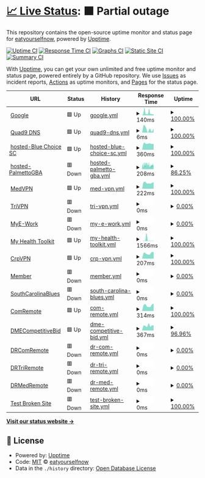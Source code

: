 # [📈 Live Status](https://demo.upptime.js.org): <!--live status--> **🟧 Partial outage**

This repository contains the open-source uptime monitor and status page for [eatyourselfnow](https://demo.upptime.js.org), powered by [Upptime](https://github.com/upptime/upptime).

[![Uptime CI](https://github.com/eatyourselfnow/BlueSiteStatus/workflows/Uptime%20CI/badge.svg)](https://github.com/eatyourselfnow/BlueSiteStatus/actions?query=workflow%3A%22Uptime+CI%22)
[![Response Time CI](https://github.com/eatyourselfnow/BlueSiteStatus/workflows/Response%20Time%20CI/badge.svg)](https://github.com/eatyourselfnow/BlueSiteStatus/actions?query=workflow%3A%22Response+Time+CI%22)
[![Graphs CI](https://github.com/eatyourselfnow/BlueSiteStatus/workflows/Graphs%20CI/badge.svg)](https://github.com/eatyourselfnow/BlueSiteStatus/actions?query=workflow%3A%22Graphs+CI%22)
[![Static Site CI](https://github.com/eatyourselfnow/BlueSiteStatus/workflows/Static%20Site%20CI/badge.svg)](https://github.com/eatyourselfnow/BlueSiteStatus/actions?query=workflow%3A%22Static+Site+CI%22)
[![Summary CI](https://github.com/eatyourselfnow/BlueSiteStatus/workflows/Summary%20CI/badge.svg)](https://github.com/eatyourselfnow/BlueSiteStatus/actions?query=workflow%3A%22Summary+CI%22)

With [Upptime](https://upptime.js.org), you can get your own unlimited and free uptime monitor and status page, powered entirely by a GitHub repository. We use [Issues](https://github.com/eatyourselfnow/BlueSiteStatus/issues) as incident reports, [Actions](https://github.com/eatyourselfnow/BlueSiteStatus/actions) as uptime monitors, and [Pages](https://demo.upptime.js.org) for the status page.

<!--start: status pages-->
<!-- This summary is generated by Upptime (https://github.com/upptime/upptime) -->
<!-- Do not edit this manually, your changes will be overwritten -->
<!-- prettier-ignore -->
| URL | Status | History | Response Time | Uptime |
| --- | ------ | ------- | ------------- | ------ |
| <img alt="" src="https://icons.duckduckgo.com/ip3/www.google.com.ico" height="13"> [Google](https://www.google.com) | 🟩 Up | [google.yml](https://github.com/BlueDude0/BlueSiteStatus/commits/HEAD/history/google.yml) | <details><summary><img alt="Response time graph" src="./graphs/google/response-time-week.png" height="20"> 140ms</summary><br><a href="https://BlueDude0.github.io/BlueSiteStatus/history/google"><img alt="Response time 106" src="https://img.shields.io/endpoint?url=https%3A%2F%2Fraw.githubusercontent.com%2FBlueDude0%2FBlueSiteStatus%2FHEAD%2Fapi%2Fgoogle%2Fresponse-time.json"></a><br><a href="https://BlueDude0.github.io/BlueSiteStatus/history/google"><img alt="24-hour response time 79" src="https://img.shields.io/endpoint?url=https%3A%2F%2Fraw.githubusercontent.com%2FBlueDude0%2FBlueSiteStatus%2FHEAD%2Fapi%2Fgoogle%2Fresponse-time-day.json"></a><br><a href="https://BlueDude0.github.io/BlueSiteStatus/history/google"><img alt="7-day response time 140" src="https://img.shields.io/endpoint?url=https%3A%2F%2Fraw.githubusercontent.com%2FBlueDude0%2FBlueSiteStatus%2FHEAD%2Fapi%2Fgoogle%2Fresponse-time-week.json"></a><br><a href="https://BlueDude0.github.io/BlueSiteStatus/history/google"><img alt="30-day response time 110" src="https://img.shields.io/endpoint?url=https%3A%2F%2Fraw.githubusercontent.com%2FBlueDude0%2FBlueSiteStatus%2FHEAD%2Fapi%2Fgoogle%2Fresponse-time-month.json"></a><br><a href="https://BlueDude0.github.io/BlueSiteStatus/history/google"><img alt="1-year response time 108" src="https://img.shields.io/endpoint?url=https%3A%2F%2Fraw.githubusercontent.com%2FBlueDude0%2FBlueSiteStatus%2FHEAD%2Fapi%2Fgoogle%2Fresponse-time-year.json"></a></details> | <details><summary><a href="https://BlueDude0.github.io/BlueSiteStatus/history/google">100.00%</a></summary><a href="https://BlueDude0.github.io/BlueSiteStatus/history/google"><img alt="All-time uptime 99.98%" src="https://img.shields.io/endpoint?url=https%3A%2F%2Fraw.githubusercontent.com%2FBlueDude0%2FBlueSiteStatus%2FHEAD%2Fapi%2Fgoogle%2Fuptime.json"></a><br><a href="https://BlueDude0.github.io/BlueSiteStatus/history/google"><img alt="24-hour uptime 100.00%" src="https://img.shields.io/endpoint?url=https%3A%2F%2Fraw.githubusercontent.com%2FBlueDude0%2FBlueSiteStatus%2FHEAD%2Fapi%2Fgoogle%2Fuptime-day.json"></a><br><a href="https://BlueDude0.github.io/BlueSiteStatus/history/google"><img alt="7-day uptime 100.00%" src="https://img.shields.io/endpoint?url=https%3A%2F%2Fraw.githubusercontent.com%2FBlueDude0%2FBlueSiteStatus%2FHEAD%2Fapi%2Fgoogle%2Fuptime-week.json"></a><br><a href="https://BlueDude0.github.io/BlueSiteStatus/history/google"><img alt="30-day uptime 100.00%" src="https://img.shields.io/endpoint?url=https%3A%2F%2Fraw.githubusercontent.com%2FBlueDude0%2FBlueSiteStatus%2FHEAD%2Fapi%2Fgoogle%2Fuptime-month.json"></a><br><a href="https://BlueDude0.github.io/BlueSiteStatus/history/google"><img alt="1-year uptime 100.00%" src="https://img.shields.io/endpoint?url=https%3A%2F%2Fraw.githubusercontent.com%2FBlueDude0%2FBlueSiteStatus%2FHEAD%2Fapi%2Fgoogle%2Fuptime-year.json"></a></details>
| <img alt="" src="https://icons.duckduckgo.com/ip3/null.ico" height="13"> [Quad9 DNS](9.9.9.9) | 🟩 Up | [quad9-dns.yml](https://github.com/BlueDude0/BlueSiteStatus/commits/HEAD/history/quad9-dns.yml) | <details><summary><img alt="Response time graph" src="./graphs/quad9-dns/response-time-week.png" height="20"> 6ms</summary><br><a href="https://BlueDude0.github.io/BlueSiteStatus/history/quad9-dns"><img alt="Response time 7" src="https://img.shields.io/endpoint?url=https%3A%2F%2Fraw.githubusercontent.com%2FBlueDude0%2FBlueSiteStatus%2FHEAD%2Fapi%2Fquad9-dns%2Fresponse-time.json"></a><br><a href="https://BlueDude0.github.io/BlueSiteStatus/history/quad9-dns"><img alt="24-hour response time 6" src="https://img.shields.io/endpoint?url=https%3A%2F%2Fraw.githubusercontent.com%2FBlueDude0%2FBlueSiteStatus%2FHEAD%2Fapi%2Fquad9-dns%2Fresponse-time-day.json"></a><br><a href="https://BlueDude0.github.io/BlueSiteStatus/history/quad9-dns"><img alt="7-day response time 6" src="https://img.shields.io/endpoint?url=https%3A%2F%2Fraw.githubusercontent.com%2FBlueDude0%2FBlueSiteStatus%2FHEAD%2Fapi%2Fquad9-dns%2Fresponse-time-week.json"></a><br><a href="https://BlueDude0.github.io/BlueSiteStatus/history/quad9-dns"><img alt="30-day response time 6" src="https://img.shields.io/endpoint?url=https%3A%2F%2Fraw.githubusercontent.com%2FBlueDude0%2FBlueSiteStatus%2FHEAD%2Fapi%2Fquad9-dns%2Fresponse-time-month.json"></a><br><a href="https://BlueDude0.github.io/BlueSiteStatus/history/quad9-dns"><img alt="1-year response time 7" src="https://img.shields.io/endpoint?url=https%3A%2F%2Fraw.githubusercontent.com%2FBlueDude0%2FBlueSiteStatus%2FHEAD%2Fapi%2Fquad9-dns%2Fresponse-time-year.json"></a></details> | <details><summary><a href="https://BlueDude0.github.io/BlueSiteStatus/history/quad9-dns">100.00%</a></summary><a href="https://BlueDude0.github.io/BlueSiteStatus/history/quad9-dns"><img alt="All-time uptime 100.00%" src="https://img.shields.io/endpoint?url=https%3A%2F%2Fraw.githubusercontent.com%2FBlueDude0%2FBlueSiteStatus%2FHEAD%2Fapi%2Fquad9-dns%2Fuptime.json"></a><br><a href="https://BlueDude0.github.io/BlueSiteStatus/history/quad9-dns"><img alt="24-hour uptime 100.00%" src="https://img.shields.io/endpoint?url=https%3A%2F%2Fraw.githubusercontent.com%2FBlueDude0%2FBlueSiteStatus%2FHEAD%2Fapi%2Fquad9-dns%2Fuptime-day.json"></a><br><a href="https://BlueDude0.github.io/BlueSiteStatus/history/quad9-dns"><img alt="7-day uptime 100.00%" src="https://img.shields.io/endpoint?url=https%3A%2F%2Fraw.githubusercontent.com%2FBlueDude0%2FBlueSiteStatus%2FHEAD%2Fapi%2Fquad9-dns%2Fuptime-week.json"></a><br><a href="https://BlueDude0.github.io/BlueSiteStatus/history/quad9-dns"><img alt="30-day uptime 100.00%" src="https://img.shields.io/endpoint?url=https%3A%2F%2Fraw.githubusercontent.com%2FBlueDude0%2FBlueSiteStatus%2FHEAD%2Fapi%2Fquad9-dns%2Fuptime-month.json"></a><br><a href="https://BlueDude0.github.io/BlueSiteStatus/history/quad9-dns"><img alt="1-year uptime 100.00%" src="https://img.shields.io/endpoint?url=https%3A%2F%2Fraw.githubusercontent.com%2FBlueDude0%2FBlueSiteStatus%2FHEAD%2Fapi%2Fquad9-dns%2Fuptime-year.json"></a></details>
| <img alt="" src="https://icons.duckduckgo.com/ip3/www.bluechoicesc.com.ico" height="13"> [hosted-Blue Choice SC](https://www.bluechoicesc.com) | 🟩 Up | [hosted-blue-choice-sc.yml](https://github.com/BlueDude0/BlueSiteStatus/commits/HEAD/history/hosted-blue-choice-sc.yml) | <details><summary><img alt="Response time graph" src="./graphs/hosted-blue-choice-sc/response-time-week.png" height="20"> 360ms</summary><br><a href="https://BlueDude0.github.io/BlueSiteStatus/history/hosted-blue-choice-sc"><img alt="Response time 470" src="https://img.shields.io/endpoint?url=https%3A%2F%2Fraw.githubusercontent.com%2FBlueDude0%2FBlueSiteStatus%2FHEAD%2Fapi%2Fhosted-blue-choice-sc%2Fresponse-time.json"></a><br><a href="https://BlueDude0.github.io/BlueSiteStatus/history/hosted-blue-choice-sc"><img alt="24-hour response time 347" src="https://img.shields.io/endpoint?url=https%3A%2F%2Fraw.githubusercontent.com%2FBlueDude0%2FBlueSiteStatus%2FHEAD%2Fapi%2Fhosted-blue-choice-sc%2Fresponse-time-day.json"></a><br><a href="https://BlueDude0.github.io/BlueSiteStatus/history/hosted-blue-choice-sc"><img alt="7-day response time 360" src="https://img.shields.io/endpoint?url=https%3A%2F%2Fraw.githubusercontent.com%2FBlueDude0%2FBlueSiteStatus%2FHEAD%2Fapi%2Fhosted-blue-choice-sc%2Fresponse-time-week.json"></a><br><a href="https://BlueDude0.github.io/BlueSiteStatus/history/hosted-blue-choice-sc"><img alt="30-day response time 394" src="https://img.shields.io/endpoint?url=https%3A%2F%2Fraw.githubusercontent.com%2FBlueDude0%2FBlueSiteStatus%2FHEAD%2Fapi%2Fhosted-blue-choice-sc%2Fresponse-time-month.json"></a><br><a href="https://BlueDude0.github.io/BlueSiteStatus/history/hosted-blue-choice-sc"><img alt="1-year response time 464" src="https://img.shields.io/endpoint?url=https%3A%2F%2Fraw.githubusercontent.com%2FBlueDude0%2FBlueSiteStatus%2FHEAD%2Fapi%2Fhosted-blue-choice-sc%2Fresponse-time-year.json"></a></details> | <details><summary><a href="https://BlueDude0.github.io/BlueSiteStatus/history/hosted-blue-choice-sc">100.00%</a></summary><a href="https://BlueDude0.github.io/BlueSiteStatus/history/hosted-blue-choice-sc"><img alt="All-time uptime 99.95%" src="https://img.shields.io/endpoint?url=https%3A%2F%2Fraw.githubusercontent.com%2FBlueDude0%2FBlueSiteStatus%2FHEAD%2Fapi%2Fhosted-blue-choice-sc%2Fuptime.json"></a><br><a href="https://BlueDude0.github.io/BlueSiteStatus/history/hosted-blue-choice-sc"><img alt="24-hour uptime 100.00%" src="https://img.shields.io/endpoint?url=https%3A%2F%2Fraw.githubusercontent.com%2FBlueDude0%2FBlueSiteStatus%2FHEAD%2Fapi%2Fhosted-blue-choice-sc%2Fuptime-day.json"></a><br><a href="https://BlueDude0.github.io/BlueSiteStatus/history/hosted-blue-choice-sc"><img alt="7-day uptime 100.00%" src="https://img.shields.io/endpoint?url=https%3A%2F%2Fraw.githubusercontent.com%2FBlueDude0%2FBlueSiteStatus%2FHEAD%2Fapi%2Fhosted-blue-choice-sc%2Fuptime-week.json"></a><br><a href="https://BlueDude0.github.io/BlueSiteStatus/history/hosted-blue-choice-sc"><img alt="30-day uptime 100.00%" src="https://img.shields.io/endpoint?url=https%3A%2F%2Fraw.githubusercontent.com%2FBlueDude0%2FBlueSiteStatus%2FHEAD%2Fapi%2Fhosted-blue-choice-sc%2Fuptime-month.json"></a><br><a href="https://BlueDude0.github.io/BlueSiteStatus/history/hosted-blue-choice-sc"><img alt="1-year uptime 100.00%" src="https://img.shields.io/endpoint?url=https%3A%2F%2Fraw.githubusercontent.com%2FBlueDude0%2FBlueSiteStatus%2FHEAD%2Fapi%2Fhosted-blue-choice-sc%2Fuptime-year.json"></a></details>
| <img alt="" src="https://icons.duckduckgo.com/ip3/palmettogba.com.ico" height="13"> [hosted-PalmettoGBA](https://palmettogba.com/) | 🟥 Down | [hosted-palmetto-gba.yml](https://github.com/BlueDude0/BlueSiteStatus/commits/HEAD/history/hosted-palmetto-gba.yml) | <details><summary><img alt="Response time graph" src="./graphs/hosted-palmetto-gba/response-time-week.png" height="20"> 208ms</summary><br><a href="https://BlueDude0.github.io/BlueSiteStatus/history/hosted-palmetto-gba"><img alt="Response time 217" src="https://img.shields.io/endpoint?url=https%3A%2F%2Fraw.githubusercontent.com%2FBlueDude0%2FBlueSiteStatus%2FHEAD%2Fapi%2Fhosted-palmetto-gba%2Fresponse-time.json"></a><br><a href="https://BlueDude0.github.io/BlueSiteStatus/history/hosted-palmetto-gba"><img alt="24-hour response time 249" src="https://img.shields.io/endpoint?url=https%3A%2F%2Fraw.githubusercontent.com%2FBlueDude0%2FBlueSiteStatus%2FHEAD%2Fapi%2Fhosted-palmetto-gba%2Fresponse-time-day.json"></a><br><a href="https://BlueDude0.github.io/BlueSiteStatus/history/hosted-palmetto-gba"><img alt="7-day response time 208" src="https://img.shields.io/endpoint?url=https%3A%2F%2Fraw.githubusercontent.com%2FBlueDude0%2FBlueSiteStatus%2FHEAD%2Fapi%2Fhosted-palmetto-gba%2Fresponse-time-week.json"></a><br><a href="https://BlueDude0.github.io/BlueSiteStatus/history/hosted-palmetto-gba"><img alt="30-day response time 211" src="https://img.shields.io/endpoint?url=https%3A%2F%2Fraw.githubusercontent.com%2FBlueDude0%2FBlueSiteStatus%2FHEAD%2Fapi%2Fhosted-palmetto-gba%2Fresponse-time-month.json"></a><br><a href="https://BlueDude0.github.io/BlueSiteStatus/history/hosted-palmetto-gba"><img alt="1-year response time 217" src="https://img.shields.io/endpoint?url=https%3A%2F%2Fraw.githubusercontent.com%2FBlueDude0%2FBlueSiteStatus%2FHEAD%2Fapi%2Fhosted-palmetto-gba%2Fresponse-time-year.json"></a></details> | <details><summary><a href="https://BlueDude0.github.io/BlueSiteStatus/history/hosted-palmetto-gba">86.25%</a></summary><a href="https://BlueDude0.github.io/BlueSiteStatus/history/hosted-palmetto-gba"><img alt="All-time uptime 99.58%" src="https://img.shields.io/endpoint?url=https%3A%2F%2Fraw.githubusercontent.com%2FBlueDude0%2FBlueSiteStatus%2FHEAD%2Fapi%2Fhosted-palmetto-gba%2Fuptime.json"></a><br><a href="https://BlueDude0.github.io/BlueSiteStatus/history/hosted-palmetto-gba"><img alt="24-hour uptime 87.40%" src="https://img.shields.io/endpoint?url=https%3A%2F%2Fraw.githubusercontent.com%2FBlueDude0%2FBlueSiteStatus%2FHEAD%2Fapi%2Fhosted-palmetto-gba%2Fuptime-day.json"></a><br><a href="https://BlueDude0.github.io/BlueSiteStatus/history/hosted-palmetto-gba"><img alt="7-day uptime 86.25%" src="https://img.shields.io/endpoint?url=https%3A%2F%2Fraw.githubusercontent.com%2FBlueDude0%2FBlueSiteStatus%2FHEAD%2Fapi%2Fhosted-palmetto-gba%2Fuptime-week.json"></a><br><a href="https://BlueDude0.github.io/BlueSiteStatus/history/hosted-palmetto-gba"><img alt="30-day uptime 92.89%" src="https://img.shields.io/endpoint?url=https%3A%2F%2Fraw.githubusercontent.com%2FBlueDude0%2FBlueSiteStatus%2FHEAD%2Fapi%2Fhosted-palmetto-gba%2Fuptime-month.json"></a><br><a href="https://BlueDude0.github.io/BlueSiteStatus/history/hosted-palmetto-gba"><img alt="1-year uptime 99.41%" src="https://img.shields.io/endpoint?url=https%3A%2F%2Fraw.githubusercontent.com%2FBlueDude0%2FBlueSiteStatus%2FHEAD%2Fapi%2Fhosted-palmetto-gba%2Fuptime-year.json"></a></details>
| <img alt="" src="https://icons.duckduckgo.com/ip3/cmsvirtualoffice.bcbssc.com.ico" height="13"> [MedVPN](https://cmsvirtualoffice.bcbssc.com/) | 🟩 Up | [med-vpn.yml](https://github.com/BlueDude0/BlueSiteStatus/commits/HEAD/history/med-vpn.yml) | <details><summary><img alt="Response time graph" src="./graphs/med-vpn/response-time-week.png" height="20"> 222ms</summary><br><a href="https://BlueDude0.github.io/BlueSiteStatus/history/med-vpn"><img alt="Response time 298" src="https://img.shields.io/endpoint?url=https%3A%2F%2Fraw.githubusercontent.com%2FBlueDude0%2FBlueSiteStatus%2FHEAD%2Fapi%2Fmed-vpn%2Fresponse-time.json"></a><br><a href="https://BlueDude0.github.io/BlueSiteStatus/history/med-vpn"><img alt="24-hour response time 248" src="https://img.shields.io/endpoint?url=https%3A%2F%2Fraw.githubusercontent.com%2FBlueDude0%2FBlueSiteStatus%2FHEAD%2Fapi%2Fmed-vpn%2Fresponse-time-day.json"></a><br><a href="https://BlueDude0.github.io/BlueSiteStatus/history/med-vpn"><img alt="7-day response time 222" src="https://img.shields.io/endpoint?url=https%3A%2F%2Fraw.githubusercontent.com%2FBlueDude0%2FBlueSiteStatus%2FHEAD%2Fapi%2Fmed-vpn%2Fresponse-time-week.json"></a><br><a href="https://BlueDude0.github.io/BlueSiteStatus/history/med-vpn"><img alt="30-day response time 271" src="https://img.shields.io/endpoint?url=https%3A%2F%2Fraw.githubusercontent.com%2FBlueDude0%2FBlueSiteStatus%2FHEAD%2Fapi%2Fmed-vpn%2Fresponse-time-month.json"></a><br><a href="https://BlueDude0.github.io/BlueSiteStatus/history/med-vpn"><img alt="1-year response time 284" src="https://img.shields.io/endpoint?url=https%3A%2F%2Fraw.githubusercontent.com%2FBlueDude0%2FBlueSiteStatus%2FHEAD%2Fapi%2Fmed-vpn%2Fresponse-time-year.json"></a></details> | <details><summary><a href="https://BlueDude0.github.io/BlueSiteStatus/history/med-vpn">100.00%</a></summary><a href="https://BlueDude0.github.io/BlueSiteStatus/history/med-vpn"><img alt="All-time uptime 99.81%" src="https://img.shields.io/endpoint?url=https%3A%2F%2Fraw.githubusercontent.com%2FBlueDude0%2FBlueSiteStatus%2FHEAD%2Fapi%2Fmed-vpn%2Fuptime.json"></a><br><a href="https://BlueDude0.github.io/BlueSiteStatus/history/med-vpn"><img alt="24-hour uptime 100.00%" src="https://img.shields.io/endpoint?url=https%3A%2F%2Fraw.githubusercontent.com%2FBlueDude0%2FBlueSiteStatus%2FHEAD%2Fapi%2Fmed-vpn%2Fuptime-day.json"></a><br><a href="https://BlueDude0.github.io/BlueSiteStatus/history/med-vpn"><img alt="7-day uptime 100.00%" src="https://img.shields.io/endpoint?url=https%3A%2F%2Fraw.githubusercontent.com%2FBlueDude0%2FBlueSiteStatus%2FHEAD%2Fapi%2Fmed-vpn%2Fuptime-week.json"></a><br><a href="https://BlueDude0.github.io/BlueSiteStatus/history/med-vpn"><img alt="30-day uptime 99.69%" src="https://img.shields.io/endpoint?url=https%3A%2F%2Fraw.githubusercontent.com%2FBlueDude0%2FBlueSiteStatus%2FHEAD%2Fapi%2Fmed-vpn%2Fuptime-month.json"></a><br><a href="https://BlueDude0.github.io/BlueSiteStatus/history/med-vpn"><img alt="1-year uptime 99.80%" src="https://img.shields.io/endpoint?url=https%3A%2F%2Fraw.githubusercontent.com%2FBlueDude0%2FBlueSiteStatus%2FHEAD%2Fapi%2Fmed-vpn%2Fuptime-year.json"></a></details>
| <img alt="" src="https://icons.duckduckgo.com/ip3/pgbavirtualoffice.bcbssc.com.ico" height="13"> [TriVPN](https://pgbavirtualoffice.bcbssc.com/) | 🟥 Down | [tri-vpn.yml](https://github.com/BlueDude0/BlueSiteStatus/commits/HEAD/history/tri-vpn.yml) | <details><summary><img alt="Response time graph" src="./graphs/tri-vpn/response-time-week.png" height="20"> 0ms</summary><br><a href="https://BlueDude0.github.io/BlueSiteStatus/history/tri-vpn"><img alt="Response time 0" src="https://img.shields.io/endpoint?url=https%3A%2F%2Fraw.githubusercontent.com%2FBlueDude0%2FBlueSiteStatus%2FHEAD%2Fapi%2Ftri-vpn%2Fresponse-time.json"></a><br><a href="https://BlueDude0.github.io/BlueSiteStatus/history/tri-vpn"><img alt="24-hour response time 0" src="https://img.shields.io/endpoint?url=https%3A%2F%2Fraw.githubusercontent.com%2FBlueDude0%2FBlueSiteStatus%2FHEAD%2Fapi%2Ftri-vpn%2Fresponse-time-day.json"></a><br><a href="https://BlueDude0.github.io/BlueSiteStatus/history/tri-vpn"><img alt="7-day response time 0" src="https://img.shields.io/endpoint?url=https%3A%2F%2Fraw.githubusercontent.com%2FBlueDude0%2FBlueSiteStatus%2FHEAD%2Fapi%2Ftri-vpn%2Fresponse-time-week.json"></a><br><a href="https://BlueDude0.github.io/BlueSiteStatus/history/tri-vpn"><img alt="30-day response time 0" src="https://img.shields.io/endpoint?url=https%3A%2F%2Fraw.githubusercontent.com%2FBlueDude0%2FBlueSiteStatus%2FHEAD%2Fapi%2Ftri-vpn%2Fresponse-time-month.json"></a><br><a href="https://BlueDude0.github.io/BlueSiteStatus/history/tri-vpn"><img alt="1-year response time 0" src="https://img.shields.io/endpoint?url=https%3A%2F%2Fraw.githubusercontent.com%2FBlueDude0%2FBlueSiteStatus%2FHEAD%2Fapi%2Ftri-vpn%2Fresponse-time-year.json"></a></details> | <details><summary><a href="https://BlueDude0.github.io/BlueSiteStatus/history/tri-vpn">0.00%</a></summary><a href="https://BlueDude0.github.io/BlueSiteStatus/history/tri-vpn"><img alt="All-time uptime 16.11%" src="https://img.shields.io/endpoint?url=https%3A%2F%2Fraw.githubusercontent.com%2FBlueDude0%2FBlueSiteStatus%2FHEAD%2Fapi%2Ftri-vpn%2Fuptime.json"></a><br><a href="https://BlueDude0.github.io/BlueSiteStatus/history/tri-vpn"><img alt="24-hour uptime 0.00%" src="https://img.shields.io/endpoint?url=https%3A%2F%2Fraw.githubusercontent.com%2FBlueDude0%2FBlueSiteStatus%2FHEAD%2Fapi%2Ftri-vpn%2Fuptime-day.json"></a><br><a href="https://BlueDude0.github.io/BlueSiteStatus/history/tri-vpn"><img alt="7-day uptime 0.00%" src="https://img.shields.io/endpoint?url=https%3A%2F%2Fraw.githubusercontent.com%2FBlueDude0%2FBlueSiteStatus%2FHEAD%2Fapi%2Ftri-vpn%2Fuptime-week.json"></a><br><a href="https://BlueDude0.github.io/BlueSiteStatus/history/tri-vpn"><img alt="30-day uptime 1.38%" src="https://img.shields.io/endpoint?url=https%3A%2F%2Fraw.githubusercontent.com%2FBlueDude0%2FBlueSiteStatus%2FHEAD%2Fapi%2Ftri-vpn%2Fuptime-month.json"></a><br><a href="https://BlueDude0.github.io/BlueSiteStatus/history/tri-vpn"><img alt="1-year uptime 0.00%" src="https://img.shields.io/endpoint?url=https%3A%2F%2Fraw.githubusercontent.com%2FBlueDude0%2FBlueSiteStatus%2FHEAD%2Fapi%2Ftri-vpn%2Fuptime-year.json"></a></details>
| <img alt="" src="https://icons.duckduckgo.com/ip3/www.mye-work.com.ico" height="13"> [MyE-Work](https://www.mye-work.com/) | 🟥 Down | [my-e-work.yml](https://github.com/BlueDude0/BlueSiteStatus/commits/HEAD/history/my-e-work.yml) | <details><summary><img alt="Response time graph" src="./graphs/my-e-work/response-time-week.png" height="20"> 0ms</summary><br><a href="https://BlueDude0.github.io/BlueSiteStatus/history/my-e-work"><img alt="Response time 469" src="https://img.shields.io/endpoint?url=https%3A%2F%2Fraw.githubusercontent.com%2FBlueDude0%2FBlueSiteStatus%2FHEAD%2Fapi%2Fmy-e-work%2Fresponse-time.json"></a><br><a href="https://BlueDude0.github.io/BlueSiteStatus/history/my-e-work"><img alt="24-hour response time 0" src="https://img.shields.io/endpoint?url=https%3A%2F%2Fraw.githubusercontent.com%2FBlueDude0%2FBlueSiteStatus%2FHEAD%2Fapi%2Fmy-e-work%2Fresponse-time-day.json"></a><br><a href="https://BlueDude0.github.io/BlueSiteStatus/history/my-e-work"><img alt="7-day response time 0" src="https://img.shields.io/endpoint?url=https%3A%2F%2Fraw.githubusercontent.com%2FBlueDude0%2FBlueSiteStatus%2FHEAD%2Fapi%2Fmy-e-work%2Fresponse-time-week.json"></a><br><a href="https://BlueDude0.github.io/BlueSiteStatus/history/my-e-work"><img alt="30-day response time 0" src="https://img.shields.io/endpoint?url=https%3A%2F%2Fraw.githubusercontent.com%2FBlueDude0%2FBlueSiteStatus%2FHEAD%2Fapi%2Fmy-e-work%2Fresponse-time-month.json"></a><br><a href="https://BlueDude0.github.io/BlueSiteStatus/history/my-e-work"><img alt="1-year response time 456" src="https://img.shields.io/endpoint?url=https%3A%2F%2Fraw.githubusercontent.com%2FBlueDude0%2FBlueSiteStatus%2FHEAD%2Fapi%2Fmy-e-work%2Fresponse-time-year.json"></a></details> | <details><summary><a href="https://BlueDude0.github.io/BlueSiteStatus/history/my-e-work">0.00%</a></summary><a href="https://BlueDude0.github.io/BlueSiteStatus/history/my-e-work"><img alt="All-time uptime 92.92%" src="https://img.shields.io/endpoint?url=https%3A%2F%2Fraw.githubusercontent.com%2FBlueDude0%2FBlueSiteStatus%2FHEAD%2Fapi%2Fmy-e-work%2Fuptime.json"></a><br><a href="https://BlueDude0.github.io/BlueSiteStatus/history/my-e-work"><img alt="24-hour uptime 0.00%" src="https://img.shields.io/endpoint?url=https%3A%2F%2Fraw.githubusercontent.com%2FBlueDude0%2FBlueSiteStatus%2FHEAD%2Fapi%2Fmy-e-work%2Fuptime-day.json"></a><br><a href="https://BlueDude0.github.io/BlueSiteStatus/history/my-e-work"><img alt="7-day uptime 0.00%" src="https://img.shields.io/endpoint?url=https%3A%2F%2Fraw.githubusercontent.com%2FBlueDude0%2FBlueSiteStatus%2FHEAD%2Fapi%2Fmy-e-work%2Fuptime-week.json"></a><br><a href="https://BlueDude0.github.io/BlueSiteStatus/history/my-e-work"><img alt="30-day uptime 1.38%" src="https://img.shields.io/endpoint?url=https%3A%2F%2Fraw.githubusercontent.com%2FBlueDude0%2FBlueSiteStatus%2FHEAD%2Fapi%2Fmy-e-work%2Fuptime-month.json"></a><br><a href="https://BlueDude0.github.io/BlueSiteStatus/history/my-e-work"><img alt="1-year uptime 90.09%" src="https://img.shields.io/endpoint?url=https%3A%2F%2Fraw.githubusercontent.com%2FBlueDude0%2FBlueSiteStatus%2FHEAD%2Fapi%2Fmy-e-work%2Fuptime-year.json"></a></details>
| <img alt="" src="https://icons.duckduckgo.com/ip3/www.myhealthtoolkit.com.ico" height="13"> [My Health Toolkit](https://www.myhealthtoolkit.com/) | 🟩 Up | [my-health-toolkit.yml](https://github.com/BlueDude0/BlueSiteStatus/commits/HEAD/history/my-health-toolkit.yml) | <details><summary><img alt="Response time graph" src="./graphs/my-health-toolkit/response-time-week.png" height="20"> 1566ms</summary><br><a href="https://BlueDude0.github.io/BlueSiteStatus/history/my-health-toolkit"><img alt="Response time 300" src="https://img.shields.io/endpoint?url=https%3A%2F%2Fraw.githubusercontent.com%2FBlueDude0%2FBlueSiteStatus%2FHEAD%2Fapi%2Fmy-health-toolkit%2Fresponse-time.json"></a><br><a href="https://BlueDude0.github.io/BlueSiteStatus/history/my-health-toolkit"><img alt="24-hour response time 220" src="https://img.shields.io/endpoint?url=https%3A%2F%2Fraw.githubusercontent.com%2FBlueDude0%2FBlueSiteStatus%2FHEAD%2Fapi%2Fmy-health-toolkit%2Fresponse-time-day.json"></a><br><a href="https://BlueDude0.github.io/BlueSiteStatus/history/my-health-toolkit"><img alt="7-day response time 1566" src="https://img.shields.io/endpoint?url=https%3A%2F%2Fraw.githubusercontent.com%2FBlueDude0%2FBlueSiteStatus%2FHEAD%2Fapi%2Fmy-health-toolkit%2Fresponse-time-week.json"></a><br><a href="https://BlueDude0.github.io/BlueSiteStatus/history/my-health-toolkit"><img alt="30-day response time 611" src="https://img.shields.io/endpoint?url=https%3A%2F%2Fraw.githubusercontent.com%2FBlueDude0%2FBlueSiteStatus%2FHEAD%2Fapi%2Fmy-health-toolkit%2Fresponse-time-month.json"></a><br><a href="https://BlueDude0.github.io/BlueSiteStatus/history/my-health-toolkit"><img alt="1-year response time 305" src="https://img.shields.io/endpoint?url=https%3A%2F%2Fraw.githubusercontent.com%2FBlueDude0%2FBlueSiteStatus%2FHEAD%2Fapi%2Fmy-health-toolkit%2Fresponse-time-year.json"></a></details> | <details><summary><a href="https://BlueDude0.github.io/BlueSiteStatus/history/my-health-toolkit">100.00%</a></summary><a href="https://BlueDude0.github.io/BlueSiteStatus/history/my-health-toolkit"><img alt="All-time uptime 99.79%" src="https://img.shields.io/endpoint?url=https%3A%2F%2Fraw.githubusercontent.com%2FBlueDude0%2FBlueSiteStatus%2FHEAD%2Fapi%2Fmy-health-toolkit%2Fuptime.json"></a><br><a href="https://BlueDude0.github.io/BlueSiteStatus/history/my-health-toolkit"><img alt="24-hour uptime 100.00%" src="https://img.shields.io/endpoint?url=https%3A%2F%2Fraw.githubusercontent.com%2FBlueDude0%2FBlueSiteStatus%2FHEAD%2Fapi%2Fmy-health-toolkit%2Fuptime-day.json"></a><br><a href="https://BlueDude0.github.io/BlueSiteStatus/history/my-health-toolkit"><img alt="7-day uptime 100.00%" src="https://img.shields.io/endpoint?url=https%3A%2F%2Fraw.githubusercontent.com%2FBlueDude0%2FBlueSiteStatus%2FHEAD%2Fapi%2Fmy-health-toolkit%2Fuptime-week.json"></a><br><a href="https://BlueDude0.github.io/BlueSiteStatus/history/my-health-toolkit"><img alt="30-day uptime 99.27%" src="https://img.shields.io/endpoint?url=https%3A%2F%2Fraw.githubusercontent.com%2FBlueDude0%2FBlueSiteStatus%2FHEAD%2Fapi%2Fmy-health-toolkit%2Fuptime-month.json"></a><br><a href="https://BlueDude0.github.io/BlueSiteStatus/history/my-health-toolkit"><img alt="1-year uptime 99.75%" src="https://img.shields.io/endpoint?url=https%3A%2F%2Fraw.githubusercontent.com%2FBlueDude0%2FBlueSiteStatus%2FHEAD%2Fapi%2Fmy-health-toolkit%2Fuptime-year.json"></a></details>
| <img alt="" src="https://icons.duckduckgo.com/ip3/vpn.bcbssc.com.ico" height="13"> [CrpVPN](https://vpn.bcbssc.com/) | 🟩 Up | [crp-vpn.yml](https://github.com/BlueDude0/BlueSiteStatus/commits/HEAD/history/crp-vpn.yml) | <details><summary><img alt="Response time graph" src="./graphs/crp-vpn/response-time-week.png" height="20"> 207ms</summary><br><a href="https://BlueDude0.github.io/BlueSiteStatus/history/crp-vpn"><img alt="Response time 291" src="https://img.shields.io/endpoint?url=https%3A%2F%2Fraw.githubusercontent.com%2FBlueDude0%2FBlueSiteStatus%2FHEAD%2Fapi%2Fcrp-vpn%2Fresponse-time.json"></a><br><a href="https://BlueDude0.github.io/BlueSiteStatus/history/crp-vpn"><img alt="24-hour response time 248" src="https://img.shields.io/endpoint?url=https%3A%2F%2Fraw.githubusercontent.com%2FBlueDude0%2FBlueSiteStatus%2FHEAD%2Fapi%2Fcrp-vpn%2Fresponse-time-day.json"></a><br><a href="https://BlueDude0.github.io/BlueSiteStatus/history/crp-vpn"><img alt="7-day response time 207" src="https://img.shields.io/endpoint?url=https%3A%2F%2Fraw.githubusercontent.com%2FBlueDude0%2FBlueSiteStatus%2FHEAD%2Fapi%2Fcrp-vpn%2Fresponse-time-week.json"></a><br><a href="https://BlueDude0.github.io/BlueSiteStatus/history/crp-vpn"><img alt="30-day response time 257" src="https://img.shields.io/endpoint?url=https%3A%2F%2Fraw.githubusercontent.com%2FBlueDude0%2FBlueSiteStatus%2FHEAD%2Fapi%2Fcrp-vpn%2Fresponse-time-month.json"></a><br><a href="https://BlueDude0.github.io/BlueSiteStatus/history/crp-vpn"><img alt="1-year response time 275" src="https://img.shields.io/endpoint?url=https%3A%2F%2Fraw.githubusercontent.com%2FBlueDude0%2FBlueSiteStatus%2FHEAD%2Fapi%2Fcrp-vpn%2Fresponse-time-year.json"></a></details> | <details><summary><a href="https://BlueDude0.github.io/BlueSiteStatus/history/crp-vpn">100.00%</a></summary><a href="https://BlueDude0.github.io/BlueSiteStatus/history/crp-vpn"><img alt="All-time uptime 99.97%" src="https://img.shields.io/endpoint?url=https%3A%2F%2Fraw.githubusercontent.com%2FBlueDude0%2FBlueSiteStatus%2FHEAD%2Fapi%2Fcrp-vpn%2Fuptime.json"></a><br><a href="https://BlueDude0.github.io/BlueSiteStatus/history/crp-vpn"><img alt="24-hour uptime 100.00%" src="https://img.shields.io/endpoint?url=https%3A%2F%2Fraw.githubusercontent.com%2FBlueDude0%2FBlueSiteStatus%2FHEAD%2Fapi%2Fcrp-vpn%2Fuptime-day.json"></a><br><a href="https://BlueDude0.github.io/BlueSiteStatus/history/crp-vpn"><img alt="7-day uptime 100.00%" src="https://img.shields.io/endpoint?url=https%3A%2F%2Fraw.githubusercontent.com%2FBlueDude0%2FBlueSiteStatus%2FHEAD%2Fapi%2Fcrp-vpn%2Fuptime-week.json"></a><br><a href="https://BlueDude0.github.io/BlueSiteStatus/history/crp-vpn"><img alt="30-day uptime 99.68%" src="https://img.shields.io/endpoint?url=https%3A%2F%2Fraw.githubusercontent.com%2FBlueDude0%2FBlueSiteStatus%2FHEAD%2Fapi%2Fcrp-vpn%2Fuptime-month.json"></a><br><a href="https://BlueDude0.github.io/BlueSiteStatus/history/crp-vpn"><img alt="1-year uptime 99.97%" src="https://img.shields.io/endpoint?url=https%3A%2F%2Fraw.githubusercontent.com%2FBlueDude0%2FBlueSiteStatus%2FHEAD%2Fapi%2Fcrp-vpn%2Fuptime-year.json"></a></details>
| <img alt="" src="https://icons.duckduckgo.com/ip3/null.ico" height="13"> [Member](member.bcbssc.com/) | 🟥 Down | [member.yml](https://github.com/BlueDude0/BlueSiteStatus/commits/HEAD/history/member.yml) | <details><summary><img alt="Response time graph" src="./graphs/member/response-time-week.png" height="20"> 0ms</summary><br><a href="https://BlueDude0.github.io/BlueSiteStatus/history/member"><img alt="Response time 1048" src="https://img.shields.io/endpoint?url=https%3A%2F%2Fraw.githubusercontent.com%2FBlueDude0%2FBlueSiteStatus%2FHEAD%2Fapi%2Fmember%2Fresponse-time.json"></a><br><a href="https://BlueDude0.github.io/BlueSiteStatus/history/member"><img alt="24-hour response time 0" src="https://img.shields.io/endpoint?url=https%3A%2F%2Fraw.githubusercontent.com%2FBlueDude0%2FBlueSiteStatus%2FHEAD%2Fapi%2Fmember%2Fresponse-time-day.json"></a><br><a href="https://BlueDude0.github.io/BlueSiteStatus/history/member"><img alt="7-day response time 0" src="https://img.shields.io/endpoint?url=https%3A%2F%2Fraw.githubusercontent.com%2FBlueDude0%2FBlueSiteStatus%2FHEAD%2Fapi%2Fmember%2Fresponse-time-week.json"></a><br><a href="https://BlueDude0.github.io/BlueSiteStatus/history/member"><img alt="30-day response time 8144" src="https://img.shields.io/endpoint?url=https%3A%2F%2Fraw.githubusercontent.com%2FBlueDude0%2FBlueSiteStatus%2FHEAD%2Fapi%2Fmember%2Fresponse-time-month.json"></a><br><a href="https://BlueDude0.github.io/BlueSiteStatus/history/member"><img alt="1-year response time 1087" src="https://img.shields.io/endpoint?url=https%3A%2F%2Fraw.githubusercontent.com%2FBlueDude0%2FBlueSiteStatus%2FHEAD%2Fapi%2Fmember%2Fresponse-time-year.json"></a></details> | <details><summary><a href="https://BlueDude0.github.io/BlueSiteStatus/history/member">0.00%</a></summary><a href="https://BlueDude0.github.io/BlueSiteStatus/history/member"><img alt="All-time uptime 93.07%" src="https://img.shields.io/endpoint?url=https%3A%2F%2Fraw.githubusercontent.com%2FBlueDude0%2FBlueSiteStatus%2FHEAD%2Fapi%2Fmember%2Fuptime.json"></a><br><a href="https://BlueDude0.github.io/BlueSiteStatus/history/member"><img alt="24-hour uptime 0.00%" src="https://img.shields.io/endpoint?url=https%3A%2F%2Fraw.githubusercontent.com%2FBlueDude0%2FBlueSiteStatus%2FHEAD%2Fapi%2Fmember%2Fuptime-day.json"></a><br><a href="https://BlueDude0.github.io/BlueSiteStatus/history/member"><img alt="7-day uptime 0.00%" src="https://img.shields.io/endpoint?url=https%3A%2F%2Fraw.githubusercontent.com%2FBlueDude0%2FBlueSiteStatus%2FHEAD%2Fapi%2Fmember%2Fuptime-week.json"></a><br><a href="https://BlueDude0.github.io/BlueSiteStatus/history/member"><img alt="30-day uptime 1.66%" src="https://img.shields.io/endpoint?url=https%3A%2F%2Fraw.githubusercontent.com%2FBlueDude0%2FBlueSiteStatus%2FHEAD%2Fapi%2Fmember%2Fuptime-month.json"></a><br><a href="https://BlueDude0.github.io/BlueSiteStatus/history/member"><img alt="1-year uptime 90.36%" src="https://img.shields.io/endpoint?url=https%3A%2F%2Fraw.githubusercontent.com%2FBlueDude0%2FBlueSiteStatus%2FHEAD%2Fapi%2Fmember%2Fuptime-year.json"></a></details>
| <img alt="" src="https://icons.duckduckgo.com/ip3/www.southcarolinablues.com.ico" height="13"> [SouthCarolinaBlues](https://www.southcarolinablues.com/) | 🟥 Down | [south-carolina-blues.yml](https://github.com/BlueDude0/BlueSiteStatus/commits/HEAD/history/south-carolina-blues.yml) | <details><summary><img alt="Response time graph" src="./graphs/south-carolina-blues/response-time-week.png" height="20"> 0ms</summary><br><a href="https://BlueDude0.github.io/BlueSiteStatus/history/south-carolina-blues"><img alt="Response time 305" src="https://img.shields.io/endpoint?url=https%3A%2F%2Fraw.githubusercontent.com%2FBlueDude0%2FBlueSiteStatus%2FHEAD%2Fapi%2Fsouth-carolina-blues%2Fresponse-time.json"></a><br><a href="https://BlueDude0.github.io/BlueSiteStatus/history/south-carolina-blues"><img alt="24-hour response time 0" src="https://img.shields.io/endpoint?url=https%3A%2F%2Fraw.githubusercontent.com%2FBlueDude0%2FBlueSiteStatus%2FHEAD%2Fapi%2Fsouth-carolina-blues%2Fresponse-time-day.json"></a><br><a href="https://BlueDude0.github.io/BlueSiteStatus/history/south-carolina-blues"><img alt="7-day response time 0" src="https://img.shields.io/endpoint?url=https%3A%2F%2Fraw.githubusercontent.com%2FBlueDude0%2FBlueSiteStatus%2FHEAD%2Fapi%2Fsouth-carolina-blues%2Fresponse-time-week.json"></a><br><a href="https://BlueDude0.github.io/BlueSiteStatus/history/south-carolina-blues"><img alt="30-day response time 0" src="https://img.shields.io/endpoint?url=https%3A%2F%2Fraw.githubusercontent.com%2FBlueDude0%2FBlueSiteStatus%2FHEAD%2Fapi%2Fsouth-carolina-blues%2Fresponse-time-month.json"></a><br><a href="https://BlueDude0.github.io/BlueSiteStatus/history/south-carolina-blues"><img alt="1-year response time 299" src="https://img.shields.io/endpoint?url=https%3A%2F%2Fraw.githubusercontent.com%2FBlueDude0%2FBlueSiteStatus%2FHEAD%2Fapi%2Fsouth-carolina-blues%2Fresponse-time-year.json"></a></details> | <details><summary><a href="https://BlueDude0.github.io/BlueSiteStatus/history/south-carolina-blues">0.00%</a></summary><a href="https://BlueDude0.github.io/BlueSiteStatus/history/south-carolina-blues"><img alt="All-time uptime 93.17%" src="https://img.shields.io/endpoint?url=https%3A%2F%2Fraw.githubusercontent.com%2FBlueDude0%2FBlueSiteStatus%2FHEAD%2Fapi%2Fsouth-carolina-blues%2Fuptime.json"></a><br><a href="https://BlueDude0.github.io/BlueSiteStatus/history/south-carolina-blues"><img alt="24-hour uptime 0.00%" src="https://img.shields.io/endpoint?url=https%3A%2F%2Fraw.githubusercontent.com%2FBlueDude0%2FBlueSiteStatus%2FHEAD%2Fapi%2Fsouth-carolina-blues%2Fuptime-day.json"></a><br><a href="https://BlueDude0.github.io/BlueSiteStatus/history/south-carolina-blues"><img alt="7-day uptime 0.00%" src="https://img.shields.io/endpoint?url=https%3A%2F%2Fraw.githubusercontent.com%2FBlueDude0%2FBlueSiteStatus%2FHEAD%2Fapi%2Fsouth-carolina-blues%2Fuptime-week.json"></a><br><a href="https://BlueDude0.github.io/BlueSiteStatus/history/south-carolina-blues"><img alt="30-day uptime 1.38%" src="https://img.shields.io/endpoint?url=https%3A%2F%2Fraw.githubusercontent.com%2FBlueDude0%2FBlueSiteStatus%2FHEAD%2Fapi%2Fsouth-carolina-blues%2Fuptime-month.json"></a><br><a href="https://BlueDude0.github.io/BlueSiteStatus/history/south-carolina-blues"><img alt="1-year uptime 90.41%" src="https://img.shields.io/endpoint?url=https%3A%2F%2Fraw.githubusercontent.com%2FBlueDude0%2FBlueSiteStatus%2FHEAD%2Fapi%2Fsouth-carolina-blues%2Fuptime-year.json"></a></details>
| <img alt="" src="https://icons.duckduckgo.com/ip3/comremote.bcbssc.com.ico" height="13"> [ComRemote](https://comremote.bcbssc.com/vpn/index.html) | 🟩 Up | [com-remote.yml](https://github.com/BlueDude0/BlueSiteStatus/commits/HEAD/history/com-remote.yml) | <details><summary><img alt="Response time graph" src="./graphs/com-remote/response-time-week.png" height="20"> 314ms</summary><br><a href="https://BlueDude0.github.io/BlueSiteStatus/history/com-remote"><img alt="Response time 296" src="https://img.shields.io/endpoint?url=https%3A%2F%2Fraw.githubusercontent.com%2FBlueDude0%2FBlueSiteStatus%2FHEAD%2Fapi%2Fcom-remote%2Fresponse-time.json"></a><br><a href="https://BlueDude0.github.io/BlueSiteStatus/history/com-remote"><img alt="24-hour response time 409" src="https://img.shields.io/endpoint?url=https%3A%2F%2Fraw.githubusercontent.com%2FBlueDude0%2FBlueSiteStatus%2FHEAD%2Fapi%2Fcom-remote%2Fresponse-time-day.json"></a><br><a href="https://BlueDude0.github.io/BlueSiteStatus/history/com-remote"><img alt="7-day response time 314" src="https://img.shields.io/endpoint?url=https%3A%2F%2Fraw.githubusercontent.com%2FBlueDude0%2FBlueSiteStatus%2FHEAD%2Fapi%2Fcom-remote%2Fresponse-time-week.json"></a><br><a href="https://BlueDude0.github.io/BlueSiteStatus/history/com-remote"><img alt="30-day response time 365" src="https://img.shields.io/endpoint?url=https%3A%2F%2Fraw.githubusercontent.com%2FBlueDude0%2FBlueSiteStatus%2FHEAD%2Fapi%2Fcom-remote%2Fresponse-time-month.json"></a><br><a href="https://BlueDude0.github.io/BlueSiteStatus/history/com-remote"><img alt="1-year response time 323" src="https://img.shields.io/endpoint?url=https%3A%2F%2Fraw.githubusercontent.com%2FBlueDude0%2FBlueSiteStatus%2FHEAD%2Fapi%2Fcom-remote%2Fresponse-time-year.json"></a></details> | <details><summary><a href="https://BlueDude0.github.io/BlueSiteStatus/history/com-remote">100.00%</a></summary><a href="https://BlueDude0.github.io/BlueSiteStatus/history/com-remote"><img alt="All-time uptime 99.69%" src="https://img.shields.io/endpoint?url=https%3A%2F%2Fraw.githubusercontent.com%2FBlueDude0%2FBlueSiteStatus%2FHEAD%2Fapi%2Fcom-remote%2Fuptime.json"></a><br><a href="https://BlueDude0.github.io/BlueSiteStatus/history/com-remote"><img alt="24-hour uptime 100.00%" src="https://img.shields.io/endpoint?url=https%3A%2F%2Fraw.githubusercontent.com%2FBlueDude0%2FBlueSiteStatus%2FHEAD%2Fapi%2Fcom-remote%2Fuptime-day.json"></a><br><a href="https://BlueDude0.github.io/BlueSiteStatus/history/com-remote"><img alt="7-day uptime 100.00%" src="https://img.shields.io/endpoint?url=https%3A%2F%2Fraw.githubusercontent.com%2FBlueDude0%2FBlueSiteStatus%2FHEAD%2Fapi%2Fcom-remote%2Fuptime-week.json"></a><br><a href="https://BlueDude0.github.io/BlueSiteStatus/history/com-remote"><img alt="30-day uptime 99.56%" src="https://img.shields.io/endpoint?url=https%3A%2F%2Fraw.githubusercontent.com%2FBlueDude0%2FBlueSiteStatus%2FHEAD%2Fapi%2Fcom-remote%2Fuptime-month.json"></a><br><a href="https://BlueDude0.github.io/BlueSiteStatus/history/com-remote"><img alt="1-year uptime 99.64%" src="https://img.shields.io/endpoint?url=https%3A%2F%2Fraw.githubusercontent.com%2FBlueDude0%2FBlueSiteStatus%2FHEAD%2Fapi%2Fcom-remote%2Fuptime-year.json"></a></details>
| <img alt="" src="https://icons.duckduckgo.com/ip3/dmecompetitivebid.com.ico" height="13"> [DMECompetitiveBid](https://dmecompetitivebid.com/) | 🟩 Up | [dme-competitive-bid.yml](https://github.com/BlueDude0/BlueSiteStatus/commits/HEAD/history/dme-competitive-bid.yml) | <details><summary><img alt="Response time graph" src="./graphs/dme-competitive-bid/response-time-week.png" height="20"> 367ms</summary><br><a href="https://BlueDude0.github.io/BlueSiteStatus/history/dme-competitive-bid"><img alt="Response time 378" src="https://img.shields.io/endpoint?url=https%3A%2F%2Fraw.githubusercontent.com%2FBlueDude0%2FBlueSiteStatus%2FHEAD%2Fapi%2Fdme-competitive-bid%2Fresponse-time.json"></a><br><a href="https://BlueDude0.github.io/BlueSiteStatus/history/dme-competitive-bid"><img alt="24-hour response time 383" src="https://img.shields.io/endpoint?url=https%3A%2F%2Fraw.githubusercontent.com%2FBlueDude0%2FBlueSiteStatus%2FHEAD%2Fapi%2Fdme-competitive-bid%2Fresponse-time-day.json"></a><br><a href="https://BlueDude0.github.io/BlueSiteStatus/history/dme-competitive-bid"><img alt="7-day response time 367" src="https://img.shields.io/endpoint?url=https%3A%2F%2Fraw.githubusercontent.com%2FBlueDude0%2FBlueSiteStatus%2FHEAD%2Fapi%2Fdme-competitive-bid%2Fresponse-time-week.json"></a><br><a href="https://BlueDude0.github.io/BlueSiteStatus/history/dme-competitive-bid"><img alt="30-day response time 363" src="https://img.shields.io/endpoint?url=https%3A%2F%2Fraw.githubusercontent.com%2FBlueDude0%2FBlueSiteStatus%2FHEAD%2Fapi%2Fdme-competitive-bid%2Fresponse-time-month.json"></a><br><a href="https://BlueDude0.github.io/BlueSiteStatus/history/dme-competitive-bid"><img alt="1-year response time 360" src="https://img.shields.io/endpoint?url=https%3A%2F%2Fraw.githubusercontent.com%2FBlueDude0%2FBlueSiteStatus%2FHEAD%2Fapi%2Fdme-competitive-bid%2Fresponse-time-year.json"></a></details> | <details><summary><a href="https://BlueDude0.github.io/BlueSiteStatus/history/dme-competitive-bid">96.96%</a></summary><a href="https://BlueDude0.github.io/BlueSiteStatus/history/dme-competitive-bid"><img alt="All-time uptime 97.66%" src="https://img.shields.io/endpoint?url=https%3A%2F%2Fraw.githubusercontent.com%2FBlueDude0%2FBlueSiteStatus%2FHEAD%2Fapi%2Fdme-competitive-bid%2Fuptime.json"></a><br><a href="https://BlueDude0.github.io/BlueSiteStatus/history/dme-competitive-bid"><img alt="24-hour uptime 100.00%" src="https://img.shields.io/endpoint?url=https%3A%2F%2Fraw.githubusercontent.com%2FBlueDude0%2FBlueSiteStatus%2FHEAD%2Fapi%2Fdme-competitive-bid%2Fuptime-day.json"></a><br><a href="https://BlueDude0.github.io/BlueSiteStatus/history/dme-competitive-bid"><img alt="7-day uptime 96.96%" src="https://img.shields.io/endpoint?url=https%3A%2F%2Fraw.githubusercontent.com%2FBlueDude0%2FBlueSiteStatus%2FHEAD%2Fapi%2Fdme-competitive-bid%2Fuptime-week.json"></a><br><a href="https://BlueDude0.github.io/BlueSiteStatus/history/dme-competitive-bid"><img alt="30-day uptime 97.20%" src="https://img.shields.io/endpoint?url=https%3A%2F%2Fraw.githubusercontent.com%2FBlueDude0%2FBlueSiteStatus%2FHEAD%2Fapi%2Fdme-competitive-bid%2Fuptime-month.json"></a><br><a href="https://BlueDude0.github.io/BlueSiteStatus/history/dme-competitive-bid"><img alt="1-year uptime 97.14%" src="https://img.shields.io/endpoint?url=https%3A%2F%2Fraw.githubusercontent.com%2FBlueDude0%2FBlueSiteStatus%2FHEAD%2Fapi%2Fdme-competitive-bid%2Fuptime-year.json"></a></details>
| <img alt="" src="https://icons.duckduckgo.com/ip3/drcomremote.bcbssc.com.ico" height="13"> [DRComRemote](https://drcomremote.bcbssc.com/) | 🟥 Down | [dr-com-remote.yml](https://github.com/BlueDude0/BlueSiteStatus/commits/HEAD/history/dr-com-remote.yml) | <details><summary><img alt="Response time graph" src="./graphs/dr-com-remote/response-time-week.png" height="20"> 0ms</summary><br><a href="https://BlueDude0.github.io/BlueSiteStatus/history/dr-com-remote"><img alt="Response time 350" src="https://img.shields.io/endpoint?url=https%3A%2F%2Fraw.githubusercontent.com%2FBlueDude0%2FBlueSiteStatus%2FHEAD%2Fapi%2Fdr-com-remote%2Fresponse-time.json"></a><br><a href="https://BlueDude0.github.io/BlueSiteStatus/history/dr-com-remote"><img alt="24-hour response time 0" src="https://img.shields.io/endpoint?url=https%3A%2F%2Fraw.githubusercontent.com%2FBlueDude0%2FBlueSiteStatus%2FHEAD%2Fapi%2Fdr-com-remote%2Fresponse-time-day.json"></a><br><a href="https://BlueDude0.github.io/BlueSiteStatus/history/dr-com-remote"><img alt="7-day response time 0" src="https://img.shields.io/endpoint?url=https%3A%2F%2Fraw.githubusercontent.com%2FBlueDude0%2FBlueSiteStatus%2FHEAD%2Fapi%2Fdr-com-remote%2Fresponse-time-week.json"></a><br><a href="https://BlueDude0.github.io/BlueSiteStatus/history/dr-com-remote"><img alt="30-day response time 0" src="https://img.shields.io/endpoint?url=https%3A%2F%2Fraw.githubusercontent.com%2FBlueDude0%2FBlueSiteStatus%2FHEAD%2Fapi%2Fdr-com-remote%2Fresponse-time-month.json"></a><br><a href="https://BlueDude0.github.io/BlueSiteStatus/history/dr-com-remote"><img alt="1-year response time 350" src="https://img.shields.io/endpoint?url=https%3A%2F%2Fraw.githubusercontent.com%2FBlueDude0%2FBlueSiteStatus%2FHEAD%2Fapi%2Fdr-com-remote%2Fresponse-time-year.json"></a></details> | <details><summary><a href="https://BlueDude0.github.io/BlueSiteStatus/history/dr-com-remote">0.00%</a></summary><a href="https://BlueDude0.github.io/BlueSiteStatus/history/dr-com-remote"><img alt="All-time uptime 4.20%" src="https://img.shields.io/endpoint?url=https%3A%2F%2Fraw.githubusercontent.com%2FBlueDude0%2FBlueSiteStatus%2FHEAD%2Fapi%2Fdr-com-remote%2Fuptime.json"></a><br><a href="https://BlueDude0.github.io/BlueSiteStatus/history/dr-com-remote"><img alt="24-hour uptime 0.00%" src="https://img.shields.io/endpoint?url=https%3A%2F%2Fraw.githubusercontent.com%2FBlueDude0%2FBlueSiteStatus%2FHEAD%2Fapi%2Fdr-com-remote%2Fuptime-day.json"></a><br><a href="https://BlueDude0.github.io/BlueSiteStatus/history/dr-com-remote"><img alt="7-day uptime 0.00%" src="https://img.shields.io/endpoint?url=https%3A%2F%2Fraw.githubusercontent.com%2FBlueDude0%2FBlueSiteStatus%2FHEAD%2Fapi%2Fdr-com-remote%2Fuptime-week.json"></a><br><a href="https://BlueDude0.github.io/BlueSiteStatus/history/dr-com-remote"><img alt="30-day uptime 1.38%" src="https://img.shields.io/endpoint?url=https%3A%2F%2Fraw.githubusercontent.com%2FBlueDude0%2FBlueSiteStatus%2FHEAD%2Fapi%2Fdr-com-remote%2Fuptime-month.json"></a><br><a href="https://BlueDude0.github.io/BlueSiteStatus/history/dr-com-remote"><img alt="1-year uptime 5.94%" src="https://img.shields.io/endpoint?url=https%3A%2F%2Fraw.githubusercontent.com%2FBlueDude0%2FBlueSiteStatus%2FHEAD%2Fapi%2Fdr-com-remote%2Fuptime-year.json"></a></details>
| <img alt="" src="https://icons.duckduckgo.com/ip3/drtriremote.bcbssc.com.ico" height="13"> [DRTriRemote](https://drtriremote.bcbssc.com/) | 🟥 Down | [dr-tri-remote.yml](https://github.com/BlueDude0/BlueSiteStatus/commits/HEAD/history/dr-tri-remote.yml) | <details><summary><img alt="Response time graph" src="./graphs/dr-tri-remote/response-time-week.png" height="20"> 0ms</summary><br><a href="https://BlueDude0.github.io/BlueSiteStatus/history/dr-tri-remote"><img alt="Response time 386" src="https://img.shields.io/endpoint?url=https%3A%2F%2Fraw.githubusercontent.com%2FBlueDude0%2FBlueSiteStatus%2FHEAD%2Fapi%2Fdr-tri-remote%2Fresponse-time.json"></a><br><a href="https://BlueDude0.github.io/BlueSiteStatus/history/dr-tri-remote"><img alt="24-hour response time 0" src="https://img.shields.io/endpoint?url=https%3A%2F%2Fraw.githubusercontent.com%2FBlueDude0%2FBlueSiteStatus%2FHEAD%2Fapi%2Fdr-tri-remote%2Fresponse-time-day.json"></a><br><a href="https://BlueDude0.github.io/BlueSiteStatus/history/dr-tri-remote"><img alt="7-day response time 0" src="https://img.shields.io/endpoint?url=https%3A%2F%2Fraw.githubusercontent.com%2FBlueDude0%2FBlueSiteStatus%2FHEAD%2Fapi%2Fdr-tri-remote%2Fresponse-time-week.json"></a><br><a href="https://BlueDude0.github.io/BlueSiteStatus/history/dr-tri-remote"><img alt="30-day response time 0" src="https://img.shields.io/endpoint?url=https%3A%2F%2Fraw.githubusercontent.com%2FBlueDude0%2FBlueSiteStatus%2FHEAD%2Fapi%2Fdr-tri-remote%2Fresponse-time-month.json"></a><br><a href="https://BlueDude0.github.io/BlueSiteStatus/history/dr-tri-remote"><img alt="1-year response time 386" src="https://img.shields.io/endpoint?url=https%3A%2F%2Fraw.githubusercontent.com%2FBlueDude0%2FBlueSiteStatus%2FHEAD%2Fapi%2Fdr-tri-remote%2Fresponse-time-year.json"></a></details> | <details><summary><a href="https://BlueDude0.github.io/BlueSiteStatus/history/dr-tri-remote">0.00%</a></summary><a href="https://BlueDude0.github.io/BlueSiteStatus/history/dr-tri-remote"><img alt="All-time uptime 3.22%" src="https://img.shields.io/endpoint?url=https%3A%2F%2Fraw.githubusercontent.com%2FBlueDude0%2FBlueSiteStatus%2FHEAD%2Fapi%2Fdr-tri-remote%2Fuptime.json"></a><br><a href="https://BlueDude0.github.io/BlueSiteStatus/history/dr-tri-remote"><img alt="24-hour uptime 0.00%" src="https://img.shields.io/endpoint?url=https%3A%2F%2Fraw.githubusercontent.com%2FBlueDude0%2FBlueSiteStatus%2FHEAD%2Fapi%2Fdr-tri-remote%2Fuptime-day.json"></a><br><a href="https://BlueDude0.github.io/BlueSiteStatus/history/dr-tri-remote"><img alt="7-day uptime 0.00%" src="https://img.shields.io/endpoint?url=https%3A%2F%2Fraw.githubusercontent.com%2FBlueDude0%2FBlueSiteStatus%2FHEAD%2Fapi%2Fdr-tri-remote%2Fuptime-week.json"></a><br><a href="https://BlueDude0.github.io/BlueSiteStatus/history/dr-tri-remote"><img alt="30-day uptime 1.38%" src="https://img.shields.io/endpoint?url=https%3A%2F%2Fraw.githubusercontent.com%2FBlueDude0%2FBlueSiteStatus%2FHEAD%2Fapi%2Fdr-tri-remote%2Fuptime-month.json"></a><br><a href="https://BlueDude0.github.io/BlueSiteStatus/history/dr-tri-remote"><img alt="1-year uptime 3.22%" src="https://img.shields.io/endpoint?url=https%3A%2F%2Fraw.githubusercontent.com%2FBlueDude0%2FBlueSiteStatus%2FHEAD%2Fapi%2Fdr-tri-remote%2Fuptime-year.json"></a></details>
| <img alt="" src="https://icons.duckduckgo.com/ip3/drmedremote.bcbssc.com.ico" height="13"> [DRMedRemote](https://drmedremote.bcbssc.com/) | 🟥 Down | [dr-med-remote.yml](https://github.com/BlueDude0/BlueSiteStatus/commits/HEAD/history/dr-med-remote.yml) | <details><summary><img alt="Response time graph" src="./graphs/dr-med-remote/response-time-week.png" height="20"> 0ms</summary><br><a href="https://BlueDude0.github.io/BlueSiteStatus/history/dr-med-remote"><img alt="Response time 379" src="https://img.shields.io/endpoint?url=https%3A%2F%2Fraw.githubusercontent.com%2FBlueDude0%2FBlueSiteStatus%2FHEAD%2Fapi%2Fdr-med-remote%2Fresponse-time.json"></a><br><a href="https://BlueDude0.github.io/BlueSiteStatus/history/dr-med-remote"><img alt="24-hour response time 0" src="https://img.shields.io/endpoint?url=https%3A%2F%2Fraw.githubusercontent.com%2FBlueDude0%2FBlueSiteStatus%2FHEAD%2Fapi%2Fdr-med-remote%2Fresponse-time-day.json"></a><br><a href="https://BlueDude0.github.io/BlueSiteStatus/history/dr-med-remote"><img alt="7-day response time 0" src="https://img.shields.io/endpoint?url=https%3A%2F%2Fraw.githubusercontent.com%2FBlueDude0%2FBlueSiteStatus%2FHEAD%2Fapi%2Fdr-med-remote%2Fresponse-time-week.json"></a><br><a href="https://BlueDude0.github.io/BlueSiteStatus/history/dr-med-remote"><img alt="30-day response time 0" src="https://img.shields.io/endpoint?url=https%3A%2F%2Fraw.githubusercontent.com%2FBlueDude0%2FBlueSiteStatus%2FHEAD%2Fapi%2Fdr-med-remote%2Fresponse-time-month.json"></a><br><a href="https://BlueDude0.github.io/BlueSiteStatus/history/dr-med-remote"><img alt="1-year response time 379" src="https://img.shields.io/endpoint?url=https%3A%2F%2Fraw.githubusercontent.com%2FBlueDude0%2FBlueSiteStatus%2FHEAD%2Fapi%2Fdr-med-remote%2Fresponse-time-year.json"></a></details> | <details><summary><a href="https://BlueDude0.github.io/BlueSiteStatus/history/dr-med-remote">0.00%</a></summary><a href="https://BlueDude0.github.io/BlueSiteStatus/history/dr-med-remote"><img alt="All-time uptime 3.22%" src="https://img.shields.io/endpoint?url=https%3A%2F%2Fraw.githubusercontent.com%2FBlueDude0%2FBlueSiteStatus%2FHEAD%2Fapi%2Fdr-med-remote%2Fuptime.json"></a><br><a href="https://BlueDude0.github.io/BlueSiteStatus/history/dr-med-remote"><img alt="24-hour uptime 0.00%" src="https://img.shields.io/endpoint?url=https%3A%2F%2Fraw.githubusercontent.com%2FBlueDude0%2FBlueSiteStatus%2FHEAD%2Fapi%2Fdr-med-remote%2Fuptime-day.json"></a><br><a href="https://BlueDude0.github.io/BlueSiteStatus/history/dr-med-remote"><img alt="7-day uptime 0.00%" src="https://img.shields.io/endpoint?url=https%3A%2F%2Fraw.githubusercontent.com%2FBlueDude0%2FBlueSiteStatus%2FHEAD%2Fapi%2Fdr-med-remote%2Fuptime-week.json"></a><br><a href="https://BlueDude0.github.io/BlueSiteStatus/history/dr-med-remote"><img alt="30-day uptime 1.38%" src="https://img.shields.io/endpoint?url=https%3A%2F%2Fraw.githubusercontent.com%2FBlueDude0%2FBlueSiteStatus%2FHEAD%2Fapi%2Fdr-med-remote%2Fuptime-month.json"></a><br><a href="https://BlueDude0.github.io/BlueSiteStatus/history/dr-med-remote"><img alt="1-year uptime 3.22%" src="https://img.shields.io/endpoint?url=https%3A%2F%2Fraw.githubusercontent.com%2FBlueDude0%2FBlueSiteStatus%2FHEAD%2Fapi%2Fdr-med-remote%2Fuptime-year.json"></a></details>
| <img alt="" src="https://icons.duckduckgo.com/ip3/thissitedoesnotexist999.koj.co.ico" height="13"> [Test Broken Site](https://thissitedoesnotexist999.koj.co) | 🟥 Down | [test-broken-site.yml](https://github.com/BlueDude0/BlueSiteStatus/commits/HEAD/history/test-broken-site.yml) | <details><summary><img alt="Response time graph" src="./graphs/test-broken-site/response-time-week.png" height="20"> 0ms</summary><br><a href="https://BlueDude0.github.io/BlueSiteStatus/history/test-broken-site"><img alt="Response time 0" src="https://img.shields.io/endpoint?url=https%3A%2F%2Fraw.githubusercontent.com%2FBlueDude0%2FBlueSiteStatus%2FHEAD%2Fapi%2Ftest-broken-site%2Fresponse-time.json"></a><br><a href="https://BlueDude0.github.io/BlueSiteStatus/history/test-broken-site"><img alt="24-hour response time 0" src="https://img.shields.io/endpoint?url=https%3A%2F%2Fraw.githubusercontent.com%2FBlueDude0%2FBlueSiteStatus%2FHEAD%2Fapi%2Ftest-broken-site%2Fresponse-time-day.json"></a><br><a href="https://BlueDude0.github.io/BlueSiteStatus/history/test-broken-site"><img alt="7-day response time 0" src="https://img.shields.io/endpoint?url=https%3A%2F%2Fraw.githubusercontent.com%2FBlueDude0%2FBlueSiteStatus%2FHEAD%2Fapi%2Ftest-broken-site%2Fresponse-time-week.json"></a><br><a href="https://BlueDude0.github.io/BlueSiteStatus/history/test-broken-site"><img alt="30-day response time 0" src="https://img.shields.io/endpoint?url=https%3A%2F%2Fraw.githubusercontent.com%2FBlueDude0%2FBlueSiteStatus%2FHEAD%2Fapi%2Ftest-broken-site%2Fresponse-time-month.json"></a><br><a href="https://BlueDude0.github.io/BlueSiteStatus/history/test-broken-site"><img alt="1-year response time 0" src="https://img.shields.io/endpoint?url=https%3A%2F%2Fraw.githubusercontent.com%2FBlueDude0%2FBlueSiteStatus%2FHEAD%2Fapi%2Ftest-broken-site%2Fresponse-time-year.json"></a></details> | <details><summary><a href="https://BlueDude0.github.io/BlueSiteStatus/history/test-broken-site">100.00%</a></summary><a href="https://BlueDude0.github.io/BlueSiteStatus/history/test-broken-site"><img alt="All-time uptime 100.00%" src="https://img.shields.io/endpoint?url=https%3A%2F%2Fraw.githubusercontent.com%2FBlueDude0%2FBlueSiteStatus%2FHEAD%2Fapi%2Ftest-broken-site%2Fuptime.json"></a><br><a href="https://BlueDude0.github.io/BlueSiteStatus/history/test-broken-site"><img alt="24-hour uptime 100.00%" src="https://img.shields.io/endpoint?url=https%3A%2F%2Fraw.githubusercontent.com%2FBlueDude0%2FBlueSiteStatus%2FHEAD%2Fapi%2Ftest-broken-site%2Fuptime-day.json"></a><br><a href="https://BlueDude0.github.io/BlueSiteStatus/history/test-broken-site"><img alt="7-day uptime 100.00%" src="https://img.shields.io/endpoint?url=https%3A%2F%2Fraw.githubusercontent.com%2FBlueDude0%2FBlueSiteStatus%2FHEAD%2Fapi%2Ftest-broken-site%2Fuptime-week.json"></a><br><a href="https://BlueDude0.github.io/BlueSiteStatus/history/test-broken-site"><img alt="30-day uptime 100.00%" src="https://img.shields.io/endpoint?url=https%3A%2F%2Fraw.githubusercontent.com%2FBlueDude0%2FBlueSiteStatus%2FHEAD%2Fapi%2Ftest-broken-site%2Fuptime-month.json"></a><br><a href="https://BlueDude0.github.io/BlueSiteStatus/history/test-broken-site"><img alt="1-year uptime 100.00%" src="https://img.shields.io/endpoint?url=https%3A%2F%2Fraw.githubusercontent.com%2FBlueDude0%2FBlueSiteStatus%2FHEAD%2Fapi%2Ftest-broken-site%2Fuptime-year.json"></a></details>

<!--end: status pages-->

[**Visit our status website →**](https://demo.upptime.js.org)

## 📄 License

- Powered by: [Upptime](https://github.com/upptime/upptime)
- Code: [MIT](./LICENSE) © [eatyourselfnow](https://demo.upptime.js.org)
- Data in the `./history` directory: [Open Database License](https://opendatacommons.org/licenses/odbl/1-0/)
